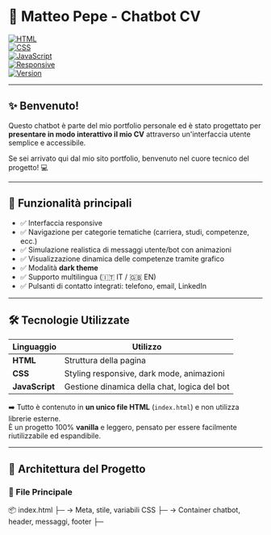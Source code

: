 # 🧠 Matteo Pepe - Chatbot CV

[![HTML](https://img.shields.io/badge/code-HTML-blue)](https://developer.mozilla.org/en-US/docs/Web/HTML)  
[![CSS](https://img.shields.io/badge/style-CSS-blueviolet)](https://developer.mozilla.org/en-US/docs/Web/CSS)  
[![JavaScript](https://img.shields.io/badge/script-JavaScript-yellow)](https://developer.mozilla.org/en-US/docs/Web/JavaScript)  
[![Responsive](https://img.shields.io/badge/UI-Responsive-informational)]()  
[![Version](https://img.shields.io/badge/version-1.0-green)]()

---

## ✨ Benvenuto!

Questo chatbot è parte del mio portfolio personale ed è stato progettato per **presentare in modo interattivo il mio CV** attraverso un'interfaccia utente semplice e accessibile.

Se sei arrivato qui dal mio sito portfolio, benvenuto nel cuore tecnico del progetto! 💻

---

## 📌 Funzionalità principali

- ✅ Interfaccia responsive  
- ✅ Navigazione per categorie tematiche (carriera, studi, competenze, ecc.)  
- ✅ Simulazione realistica di messaggi utente/bot con animazioni  
- ✅ Visualizzazione dinamica delle competenze tramite grafico  
- ✅ Modalità **dark theme**  
- ✅ Supporto multilingua (🇮🇹 IT / 🇬🇧 EN)  
- ✅ Pulsanti di contatto integrati: telefono, email, LinkedIn  

---

## 🛠️ Tecnologie Utilizzate

| Linguaggio      | Utilizzo                                         |
|-----------------|--------------------------------------------------|
| **HTML**        | Struttura della pagina                          |
| **CSS**         | Styling responsive, dark mode, animazioni       |
| **JavaScript**  | Gestione dinamica della chat, logica del bot    |

➡️ Tutto è contenuto in **un unico file HTML** (`index.html`) e non utilizza librerie esterne.  
È un progetto 100% **vanilla** e leggero, pensato per essere facilmente riutilizzabile ed espandibile.

---

## 🧩 Architettura del Progetto

### 📂 File Principale

📦 index.html
├─ <head> → Meta, stile, variabili CSS
├─ <body> → Container chatbot, header, messaggi, footer
├─ <script> → Dataset (domande/risposte) + logica bot
└─ <style> → Layout e animazioni responsive + dark theme

yaml
Copia
Modifica

---

## 🔄 Flusso di Interazione

1. All’avvio, il bot mostra un **messaggio di benvenuto**.  
2. L’utente sceglie una **categoria** (es. "Le mie competenze").  
3. Il bot mostra una serie di **domande predefinite**.  
4. Alla selezione di una domanda, viene generata una **risposta**, eventualmente con un **grafico animato** delle competenze.  
5. L’utente può tornare al **menu delle categorie** in qualsiasi momento.

---

## 🧪 Come Usarlo

### ▶️ Anteprima Live

Puoi vedere il chatbot live sul mio portfolio, oppure clonare il progetto per provarlo localmente.

### 📥 Istruzioni

1. Clona il progetto:
git clone https://github.com/tuo-username/chatbot-cv.git

yaml
Copia
Modifica
2. Apri il file `index.html` con il tuo browser.

> 💡 Tutto funziona localmente, **non è necessario alcun server**!

---

## 📷 Screenshot

### Interfaccia principale del chatbot

![Chatbot Screenshot](https://i.imgur.com/47q7655.png)

### Screenshot della chat

![Chatbot Screenshot](https://i.imgur.com/0X7D1rT.png)


---




yaml
Copia
Modifica

---

## 🚀 Possibili Sviluppi Futuri

- Input testuale libero dell’utente  
- Integrazione con un backend AI (es. GPT)  
- Generazione automatica del CV in PDF  
- Esperienza vocale con Web Speech API  

---

## 📬 Contatti

- 📧 Email: [matteopepe1701@gmail.com](mailto:matteopepe1701@gmail.com)  
- 📞 Telefono: +39 340 98 53 600  
- 💼 LinkedIn: [linkedin.com/in/matteo-pepe-a56477249](https://www.linkedin.com/in/matteo-pepe-a56477249/)

---

## 💬 Feedback

Hai suggerimenti o idee per migliorare il progetto?  
Apri una [Issue](https://github.com/tuo-username/chatbot-cv/issues) o scrivimi direttamente!

---

> Progetto creato con passione da **Matteo Pepe** 💙
